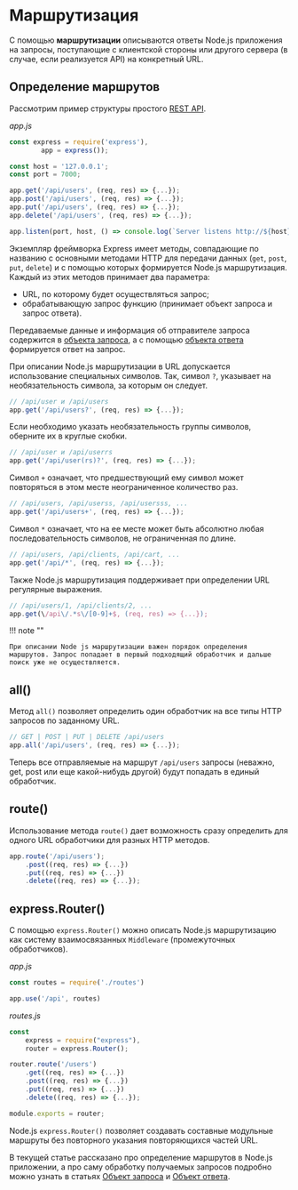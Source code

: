 # Маршрутизация

С помощью **маршрутизации** описываются ответы Node.js приложения на запросы, поступающие с клиентской стороны или другого сервера (в случае, если реализуется API) на конкретный URL.

## Определение маршрутов

Рассмотрим пример структуры простого [REST API](rest-api.md).

_app.js_

```js
const express = require('express'),
		app = express());

const host = '127.0.0.1';
const port = 7000;

app.get('/api/users', (req, res) => {...});
app.post('/api/users', (req, res) => {...});
app.put('/api/users', (req, res) => {...});
app.delete('/api/users', (req, res) => {...});

app.listen(port, host, () => console.log(`Server listens http://${host}:${port}`));
```

Экземпляр фреймворка Express имеет методы, совпадающие по названию с основными методами HTTP для передачи данных (`get`, `post`, `put`, `delete`) и с помощью которых формируется Node.js маршрутизация. Каждый из этих методов принимает два параметра:

- URL, по которому будет осуществляться запрос;
- обрабатывающую запрос функцию (принимает объект запроса и запрос ответа).

Передаваемые данные и информация об отправителе запроса содержится в [объекта запроса](request-object.md), а с помощью [объекта ответа](response-object.md) формируется ответ на запрос.

При описании Node.js маршрутизации в URL допускается использование специальных символов. Так, символ `?`, указывает на необязательность символа, за которым он следует.

```js
// /api/user и /api/users
app.get('/api/users?', (req, res) => {...});
```

Если необходимо указать необязательность группы символов, оберните их в круглые скобки.

```js
// /api/user и /api/userrs
app.get('/api/user(rs)?', (req, res) => {...});
```

Символ `+` означает, что предшествующий ему символ может повторяться в этом месте неограниченное количество раз.

```js
// /api/users, /api/userss, /api/usersss, ...
app.get('/api/users+', (req, res) => {...});
```

Символ `*` означает, что на ее месте может быть абсолютно любая последовательность символов, не ограниченная по длине.

```js
// /api/users, /api/clients, /api/cart, ...
app.get('/api/*', (req, res) => {...});
```

Также Node.js маршрутизация поддерживает при определении URL регулярные выражения.

```js
// /api/users/1, /api/clients/2, ...
app.get(\/api\/.*s\/[0-9]+$, (req, res) => {...});
```

!!! note ""

    При описании Node js маршрутизации важен порядок определения маршрутов. Запрос попадает в первый подходящий обработчик и дальше поиск уже не осуществляется.

## all()

Метод `all()` позволяет определить один обработчик на все типы HTTP запросов по заданному URL.

```js
// GET | POST | PUT | DELETE /api/users
app.all('/api/users', (req, res) => {...});
```

Теперь все отправляемые на маршрут `/api/users` запросы (неважно, get, post или еще какой-нибудь другой) будут попадать в единый обработчик.

## route()

Использование метода `route()` дает возможность сразу определить для одного URL обработчики для разных HTTP методов.

```js
app.route('/api/users');
	.post((req, res) => {...})
	.put((req, res) => {...})
	.delete((req, res) => {...});
```

## express.Router()

С помощью `express.Router()` можно описать Node.js маршрутизацию как систему взаимосвязанных `Middleware` (промежуточных обработчиков).

_app.js_

```js
const routes = require('./routes')

app.use('/api', routes)
```

_routes.js_

```js
const
	express = require("express"),
	router = express.Router();

router.route('/users')
	.get((req, res) => {...})
	.post((req, res) => {...})
	.put((req, res) => {...})
	.delete((req, res) => {...});

module.exports = router;
```

Node.js `express.Router()` позволяет создавать составные модульные маршруты без повторного указания повторяющихся частей URL.

В текущей статье рассказано про определение маршрутов в Node.js приложении, а про саму обработку получаемых запросов подробно можно узнать в статьях [Объект запроса](request-object.md) и [Объект ответа](response-object.md).
